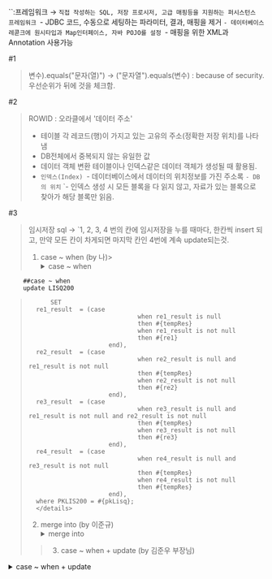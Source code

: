 
``:프레임워크
 $\rightarrow$  `직접 작성하는 SQL, 저장 프로시저, 고급 매핑등을 지원하는 퍼시스턴스 프레임워크
	 `- JDBC 코드, 수동으로 세팅하는 파라미터, 결과, 매핑을 제거
	 `- 데이터베이스 레콛크에 원시타입과 Map인터페이스, 자바 POJO를 설정
	 `- 매핑을 위한 XML과 Annotation 사용가능


#1
>변수).equals("문자(열)")  $\rightarrow$  ("문자열").equals(변수)
> :  because of security. 우선순위가 뒤에 것을 체크함. 
> 

#2
> ROWID
> : 오라클에서 '데이터 주소'
> 	- 테이블 각 레코드(행)이 가지고 있는 고유의 주소(정확한 저장 위치)를 나타냄
> 	- DB전체에서 중복되지 않는 유일한 값
> 	- 데이터 객체 변환 테이블이나 인덱스같은 데이터 객체가 생성될 때 활용됨. 
> 	- `인덱스(Index)
> 		`- 데이터베이스에서 데이터의 위치정보를 가진 주소록 
> 		`- DB의 위치`
> 		`- 인덱스 생성 시 모든 블록을 다 읽지 않고, 자료가 있는 블록으로 찾아가 해당 블록만 읽음.


#3
> 임시저장 sql 
> $\rightarrow$  `1, 2, 3, 4 번의 칸에 임시저장을 누를 때마다, 한칸씩 insert 되고, 만약 모든 칸이 차게되면 마지막 칸인 4번에 계속 update되는것.
> 
> 
> 1.  case  ~ when (by 나)> <details> 
	<summary > case ~ when </summary>

		##case ~ when 
		update LISQ200
> 			SET
> 		re1_result  = (case 
> 									when re1_result is null 
> 									then #{tempRes} 
> 									when re1_result is not null
> 									then #{re1} 
> 							end),
> 		re2_result  = (case 
> 									when re2_result is null and re1_result is not null 
> 									then #{tempRes} 
> 									when re2_result is not null
> 									then #{re2} 
> 							end),
> 		re3_result  = (case 
> 									when re3_result is null and re1_result is not null and re2_result is not null 
> 									then #{tempRes} 
> 									when re3_result is not null
> 									then #{re3} 
> 							end),							
> 		re4_result  = (case 
> 									when re4_result is null and re3_result is not null 
> 									then #{tempRes} 
> 									when re4_result is not null
> 									then #{tempRes} 
> 							end),	
> 		where PKLIS200 = #{pkLisq};	
> 		</details>
> 
> 2. merge into   (by 이준규)<details> 
	<summary > merge into </summary>
	merge into LISQ200 A
		using(
			select 
				DECODE(re1_result, ' ' , 1, 0)
				+  DECODE(re2_result, ' ' , 1, 0)
				+  DECODE(re3_result, ' ' , 1, 0)
				+  DECODE(re4_result, ' ' , 1, 0) nullCnt
			from LISQ200
			)B
			on (A.rowid = B.rowid and PKLISQ200 = '890' )
			when mathced then
				update 
					set
						re1_result = DECODE(B.nullCnt, 4, 'Data', re1_result)
						, re2_result = DECODE(B.nullCnt, 3, 'Data', re2_result)
						, re3_result = DECODE(B.nullCnt, 2, 'Data', re3_result)
						, re4_result = DECODE(B.nullCnt, 0, 'Data', . '1' , re4_result)
	</details> 
> > 3.  case ~ when + update  (by  김준우 부장님)
 <details> 
	<summary > case ~ when + update</summary>

		## case ~ when + update
		select
			case 
				when re1_result is null 
> 				then #{re1_result} 
> 			when re2_result is null and re2_result is null
> 				then #{re2_result} 
> 			when re3_result is null and re2_result is null
> 				then #{re3_result}
> 			when re4_result is null and re3_result is null
> 				then #{re4_result}	
> 		else 're1_result'
> 		end as chk
> 	, a*
> 	from LISQ200
> 	where PKLIS200 = '3';
>
		update 
					set
						re1_result = DECODE(B.nullCnt, 4, 'Data', re1_result)
						, re2_result = DECODE(B.nullCnt, 3, 'Data', re2_result)
						, re3_result = DECODE(B.nullCnt, 2, 'Data', re3_result)
						, re4_result = DECODE(B.nullCnt, 0, 'Data', . '1' , re4_result)
		where PKLISQ200 = '3';
> 		</details>


#4
> NVL 함수


#5
> DECODE


#6
> </if> 동적태그
> iBatis의 isEqual, isNull, isEmpty,, 와 동일한 function
> 
> if 문 사용시 주의점 > "따옴표"주의!
> 	if test = "name.equals('kim') " ></if>  > X
> 	if test = 'name.equals("kim") ' ></if>  > O
> 	


#7
> <![CDATA]
> - 쿼리 작성 시 < , > , & 같은 특수기호를 사용하는 경우 xml에 그냥 사용하게 되면 태그로 인식하는 경우가 있음. 
> - so, '태그가 아니라. 실제 쿼리에 필요한 코드야' 라고 알려줘야함.
> `문자열이야 = xml 로 parser하지마 `
> - 그게 바로 C태그 역할


#8
> #{ }  vs  ${ }
> -
> - #{ }
> 	- 들어오는 데이터를 문자열로 인식 $\rightarrow$ 자동따옴표
> 	- preparedStatement 생성
> 		- 매개 변수 값 안전하게 설정
> 		- preparedStatement가 제공하는 set계열의 메소드를 사용하여 물음표(?)를 대체할 값을 지정
> 
> - ${ }
> 	- statement 매개변수 값 그대로 전달 $\rightarrow$ 따옴표 없음
> 	- statement 생성
> 	- 대표 : 테이블을 변수로 받기, order by 함수에서..


#9
> MyBatis Error 
> : java.lang.IllegalArgumentException : Method Statement collection does not contain value for ~
> 
> 1. mapper id가 다를 경우 
> `mapper 파일에 <select id="...">에 id와 mappper파일에 접근하는 java파일 (DAO...Service)에 적어놓은  id값이 다른 경우`
    2. Parameter와 bean의 필드명이 다른 경우
    3. mapper 파일에 정의된 namespace와 mapper파일에 접근하는 Java파일(DAO or Service)에서 호출하는 namespace가 다를 경우
> 4. MyBatis config파일에  mapper가 정의되어 있지 않거나, 스펠링이 틀린경우
> 5. mapper에 정의된 namespace 명칭이 같은 Application 내애 중복될 경우


#10
>  org.apache.catalina.core.ApplicationDispatcher.invoke 
>  SERVER :  서블릿 [JSP]을 Servlet.service() 호출이 예외를 발생시켰습니다.
>  $\rightarrow$  LIQ110의 sys_date같은 date type column등이 날짜 형식이아니여서 뿌지 못 해 나타나는 Error
>  쿼리에서 to_char 사용해서 형태 맞춰서 뿌리면 됨.


#11
> IBatis_sql_iterate<> = MyBatis_sql_foreach<>
	<details> 
		<summary >  MyIBatis_sql_foreach </summary>
		## MyIBatis_sql_foreach
		<>select id="list" parameterType = "java.util.map"  resultType = "java.util.map"
				select * 
				from tables
				where table_schema IN
					<foreach item = "dbList" open = "("  close = ")"
									  seperator = "," />
							#{item}
					</>froeach		
		</details>

<details> 
		<summary >  	IBatis_sql_iterate </summary>
		## IBatis_sql_iterate
		<>select id="list" parameterType = "java.util.map"  resultType = "java.util.map"
				select * 
				from tables
				where table_schema IN
					<foreach item = "dbList" open = "("  close = ")"
									  seperator = "," />
							#{item}
					</>froeach		
		</details>
